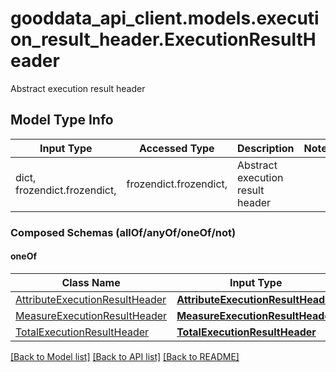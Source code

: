 # gooddata_api_client.models.execution_result_header.ExecutionResultHeader

Abstract execution result header

## Model Type Info
Input Type | Accessed Type | Description | Notes
------------ | ------------- | ------------- | -------------
dict, frozendict.frozendict,  | frozendict.frozendict,  | Abstract execution result header | 

### Composed Schemas (allOf/anyOf/oneOf/not)
#### oneOf
Class Name | Input Type | Accessed Type | Description | Notes
------------- | ------------- | ------------- | ------------- | -------------
[AttributeExecutionResultHeader](AttributeExecutionResultHeader.md) | [**AttributeExecutionResultHeader**](AttributeExecutionResultHeader.md) | [**AttributeExecutionResultHeader**](AttributeExecutionResultHeader.md) |  | 
[MeasureExecutionResultHeader](MeasureExecutionResultHeader.md) | [**MeasureExecutionResultHeader**](MeasureExecutionResultHeader.md) | [**MeasureExecutionResultHeader**](MeasureExecutionResultHeader.md) |  | 
[TotalExecutionResultHeader](TotalExecutionResultHeader.md) | [**TotalExecutionResultHeader**](TotalExecutionResultHeader.md) | [**TotalExecutionResultHeader**](TotalExecutionResultHeader.md) |  | 

[[Back to Model list]](../../README.md#documentation-for-models) [[Back to API list]](../../README.md#documentation-for-api-endpoints) [[Back to README]](../../README.md)
